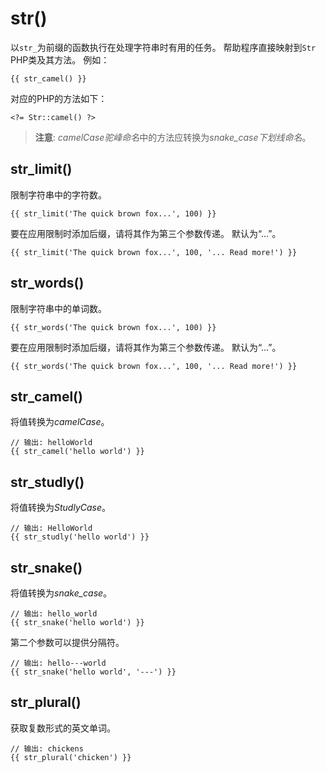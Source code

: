 # str()

以`str_`为前缀的函数执行在处理字符串时有用的任务。 帮助程序直接映射到`Str` PHP类及其方法。 例如：

    {{ str_camel() }}

对应的PHP的方法如下：

    <?= Str::camel() ?>

> **注意**: *camelCase驼峰命名*中的方法应转换为*snake_case下划线命名*。

## str_limit()

限制字符串中的字符数。

    {{ str_limit('The quick brown fox...', 100) }}

要在应用限制时添加后缀，请将其作为第三个参数传递。 默认为“...”。

    {{ str_limit('The quick brown fox...', 100, '... Read more!') }}

## str_words()

限制字符串中的单词数。

    {{ str_words('The quick brown fox...', 100) }}

要在应用限制时添加后缀，请将其作为第三个参数传递。 默认为“...”。

    {{ str_words('The quick brown fox...', 100, '... Read more!') }}

## str_camel()

将值转换为*camelCase*。

    // 输出: helloWorld
    {{ str_camel('hello world') }}

## str_studly()

将值转换为*StudlyCase*。

    // 输出: HelloWorld
    {{ str_studly('hello world') }}

## str_snake()

将值转换为*snake_case*。

    // 输出: hello_world
    {{ str_snake('hello world') }}

第二个参数可以提供分隔符。

    // 输出: hello---world
    {{ str_snake('hello world', '---') }}

## str_plural()

获取复数形式的英文单词。

    // 输出: chickens
    {{ str_plural('chicken') }}
